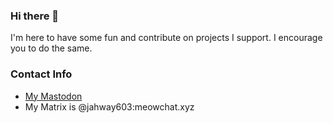 ### Hi there 👋

I'm here to have some fun and contribute on projects I support. I encourage you to do the same.

### Contact Info

- [My Mastodon](https://social.linux.pizza/@jahway603)
- My Matrix is @jahway603:meowchat.xyz
